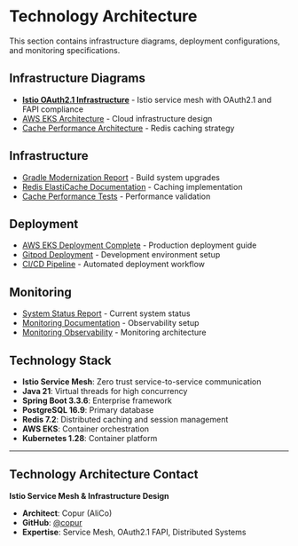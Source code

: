 # Technology Architecture

This section contains infrastructure diagrams, deployment configurations, and monitoring specifications.

## Infrastructure Diagrams
- [**Istio OAuth2.1 Infrastructure**](infrastructure-diagrams/generated-diagrams/OAuth2.1%20Infrastructure%20Architecture%20-%20Banking%20System_v1.0.0.svg) - Istio service mesh with OAuth2.1 and FAPI compliance
- [AWS EKS Architecture](infrastructure-diagrams/generated-diagrams/AWS%20EKS%20Enterprise%20Loan%20Management%20System%20Architecture_v1.0.0.svg) - Cloud infrastructure design
- [Cache Performance Architecture](infrastructure-diagrams/generated-diagrams/Multi-Level%20Cache%20Architecture%20-%20Enterprise%20Loan%20Management%20System_v1.0.0.svg) - Redis caching strategy

## Infrastructure
- [Gradle Modernization Report](infrastructure/GRADLE_MODERNIZATION_REPORT.md) - Build system upgrades
- [Redis ElastiCache Documentation](infrastructure/REDIS_ELASTICACHE_DOCUMENTATION.md) - Caching implementation
- [Cache Performance Tests](infrastructure/CACHE_PERFORMANCE_TESTS.md) - Performance validation

## Deployment
- [AWS EKS Deployment Complete](deployment/AWS_EKS_DEPLOYMENT_COMPLETE.md) - Production deployment guide
- [Gitpod Deployment](deployment/GITPOD_DEPLOYMENT.md) - Development environment setup
- [CI/CD Pipeline](deployment/generated-diagrams/CI/CD%20Pipeline%20-%20Enterprise%20Loan%20Management%20System_v1.0.0.svg) - Automated deployment workflow

## Monitoring
- [System Status Report](monitoring/SYSTEM_STATUS_REPORT.md) - Current system status
- [Monitoring Documentation](monitoring/MONITORING_DOCUMENTATION.md) - Observability setup
- [Monitoring Observability](monitoring/generated-diagrams/Monitoring%20&%20Observability%20-%20Enterprise%20Loan%20Management%20System_v1.0.0.svg) - Monitoring architecture

## Technology Stack
- **Istio Service Mesh**: Zero trust service-to-service communication
- **Java 21**: Virtual threads for high concurrency
- **Spring Boot 3.3.6**: Enterprise framework
- **PostgreSQL 16.9**: Primary database
- **Redis 7.2**: Distributed caching and session management
- **AWS EKS**: Container orchestration
- **Kubernetes 1.28**: Container platform

---

## Technology Architecture Contact

**Istio Service Mesh & Infrastructure Design**
- **Architect**: Copur (AliCo)
- **GitHub**: [@copur](https://github.com/copur)
- **Expertise**: Service Mesh, OAuth2.1 FAPI, Distributed Systems